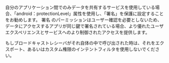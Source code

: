 
<p> 自分のアプリケーション間でのみデータを共有するサービスを使用している場合、「android：protectionLevel」属性を使用し、「署名」を保護に設定することをお勧めします。  署名 のパーミッションはユーザー確認を必要としないため、データにアクセスするアプリが同じ鍵で署名されている場合、より優れたユーザエクスペリエンスとサービスへのより制御されたアクセスを提供します。</p>
 <p>   もしブロードキャストレシーバがそれ自体の中で呼び出された時は、それをエクスポート、あるいはカスタム権限のインテントフィルタを使用しないでください。 </p>

